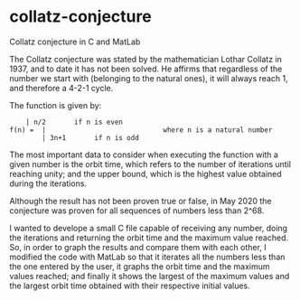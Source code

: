 # collatz-conjecture
Collatz conjecture in C and MatLab

The Collatz conjecture was stated by the mathematician Lothar Collatz in 1937, and to date it has not been solved. He affirms that regardless of the number we start with (belonging to the natural ones), it will always reach 1, and therefore a 4-2-1 cycle.

The function is given by:

      	| n/2       if n is even
    f(n) =  |                             where n is a natural number
            | 3n+1       if n is odd

The most important data to consider when executing the function with a given number is the orbit time, which refers to the number of iterations until reaching unity; and the upper bound, which is the highest value obtained during the iterations.

Although the result has not been proven true or false, in May 2020 the conjecture was proven for all sequences of numbers less than 2^68.

I wanted to develope a small C file capable of receiving any number, doing the iterations and returning the orbit time and the maximum value reached. So, in order to graph the results and compare them with each other, I modified the code with MatLab so that it iterates all the numbers less than the one entered by the user, it graphs the orbit time and the maximum values reached; and finally it shows the largest of the maximum values and the largest orbit time obtained with their respective initial values.
